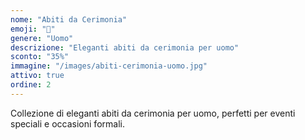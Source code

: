 ```yaml
---
nome: "Abiti da Cerimonia"
emoji: "👔"
genere: "Uomo"
descrizione: "Eleganti abiti da cerimonia per uomo"
sconto: "35%"
immagine: "/images/abiti-cerimonia-uomo.jpg"
attivo: true
ordine: 2
---
```


Collezione di eleganti abiti da cerimonia per uomo, perfetti per eventi speciali e occasioni formali.